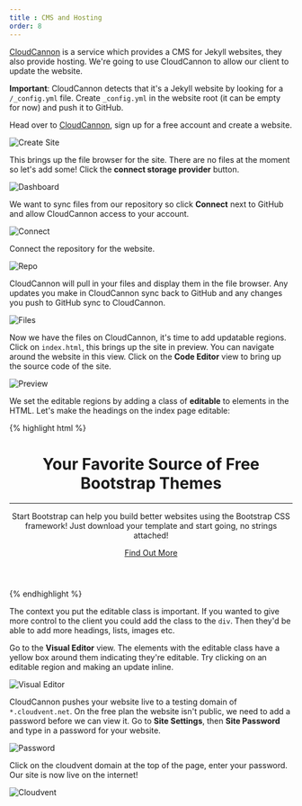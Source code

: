 ```yaml
---
title : CMS and Hosting
order: 8
---
```


[CloudCannon](http://cloudcannon.com) is a service which provides a CMS for Jekyll websites, they also provide hosting. We're going to use CloudCannon to allow our client to update the website.

**Important**: CloudCannon detects that it's a Jekyll website by looking for a `/_config.yml` file. Create `_config.yml` in the website root (it can be empty for now) and push it to GitHub.

Head over to [CloudCannon](http://cloudcannon.com), sign up for a free account and create a website.

![Create Site](/img/guide/cms/create_site.png)

This brings up the file browser for the site. There are no files at the moment so let's add some! Click the **connect storage provider** button.

![Dashboard](/img/guide/cms/dashboard.png)

We want to sync files from our repository so click **Connect** next to GitHub and allow CloudCannon access to your account.

![Connect](/img/guide/cms/connect.png)

Connect the repository for the website.

![Repo](/img/guide/cms/repo.png)

CloudCannon will pull in your files and display them in the file browser. Any updates you make in CloudCannon sync back to GitHub and any changes you push to GitHub sync to CloudCannon.

![Files](/img/guide/cms/files.png)

Now we have the files on CloudCannon, it's time to add updatable regions. Click on `index.html`, this brings up the site in preview. You can navigate around the website in this view. Click on the **Code Editor** view to bring up the source code of the site.

![Preview](/img/guide/cms/preview.png)

We set the editable regions by adding a class of **editable** to elements in the HTML. Let's make the headings on the index page editable:

{% highlight html %}
<header>
  <div class="header-content">
    <div class="header-content-inner">
      <h1 class="editable">Your Favorite Source of Free Bootstrap Themes</h1>
      <hr>
      <p class="editable">Start Bootstrap can help you build better websites using the Bootstrap CSS framework! Just download your template and start going, no strings attached!</p>
      <a href="#about" class="btn btn-primary btn-xl page-scroll">Find Out More</a>
    </div>
  </div>
</header>
{% endhighlight %}

The context you put the editable class is important. If you wanted to give more control to the client you could add the class to the `div`. Then they'd be able to add more headings, lists, images etc.

Go to the **Visual Editor** view. The elements with the editable class have a yellow box around them indicating they're editable. Try clicking on an editable region and making an update inline.

![Visual Editor](/img/guide/cms/visual.png)

CloudCannon pushes your website live to a testing domain of `*.cloudvent.net`. On the free plan the website isn't public, we need to add a password before we can view it. Go to **Site Settings**, then **Site Password** and type in a password for your website.

![Password](/img/guide/cms/password.png)

Click on the cloudvent domain at the top of the page, enter your password. Our site is now live on the internet!

![Cloudvent](/img/guide/cms/cloudvent.png)
